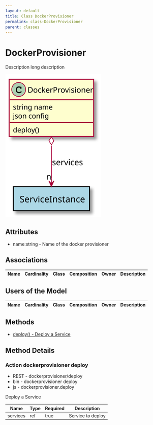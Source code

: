 ```yaml
---
layout: default
title: Class DockerProvisioner
permalink: class-DockerProvisioner
parent: classes
---
```


# DockerProvisioner

Description long description

![Logical Diagram](./logical.svg)

## Attributes

* name:string - Name of the docker provisioner


## Associations

| Name | Cardinality | Class | Composition | Owner | Description |
| --- | --- | --- | --- | --- | --- |


## Users of the Model

| Name | Cardinality | Class | Composition | Owner | Description |
| --- | --- | --- | --- | --- | --- |





## Methods

* [deploy() - Deploy a Service](#action-deploy)


<h2>Method Details</h2>
    
### Action dockerprovisioner deploy

* REST - dockerprovisioner/deploy
* bin - dockerprovisioner deploy
* js - dockerprovisioner.deploy

Deploy a Service

| Name | Type | Required | Description |
|---|---|---|---|
| services | ref |true | Service to deploy |





